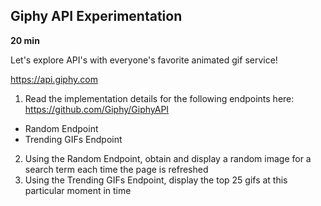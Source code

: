 ## Giphy API Experimentation

**20 min**

Let's explore API's with everyone's favorite animated gif service!

https://api.giphy.com

1. Read the implementation details for the following endpoints here: https://github.com/Giphy/GiphyAPI
  - Random Endpoint
  - Trending GIFs Endpoint
2. Using the Random Endpoint, obtain and display a random image for a search term each time the page is refreshed
3. Using the Trending GIFs Endpoint, display the top 25 gifs at this particular moment in time
